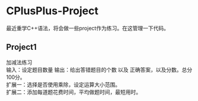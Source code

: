 # CPlusPlus-Project
最近重学C++语法，将会做一些project作为练习。在这管理一下代码。

## Project1
加减法练习  
输入：设定题目数量
输出：给出答错题目的个数 以及 正确答案，以及分数。总分100分。  
扩展一：选择是否使用乘除，设定运算大小范围。  
扩展二：添加每道题花费时间，平均做题时间，最短用时。  
